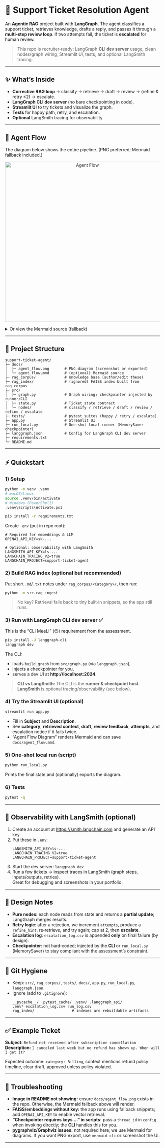 # 🎫 Support Ticket Resolution Agent

An **Agentic RAG** project built with **LangGraph**. The agent classifies a support ticket, retrieves knowledge, drafts a reply, and passes it through a **multi‑step review loop**. If two attempts fail, the ticket is **escalated** for human review.

> This repo is recruiter‑ready: LangGraph **CLI dev server** usage, clean nodes/graph wiring, Streamlit UI, tests, and optional LangSmith tracing.

---

## ✨ What’s Inside
- **Corrective RAG loop** → classify → retrieve → draft → review → (refine & retry ≤2) → escalate.  
- **LangGraph CLI dev server** (no bare checkpointing in code).  
- **Streamlit UI** to try tickets and visualize the graph.  
- **Tests** for happy path, retry, and escalation.  
- **Optional** LangSmith tracing for observability.

---

## 🧩 Agent Flow

The diagram below shows the entire pipeline. (PNG preferred; Mermaid fallback included.)

<p align="center">
  <img src="docs/agent_flow.png" alt="Agent Flow" width="520"/>
</p>

<details>
<summary>Or view the Mermaid source (fallback)</summary>

```mermaid
flowchart LR
  START([__start__]) --> A[classify]
  A --> B[retrieve]
  B --> C[draft]
  C --> D[review]

  D -- approved --> END([__end__])

  D -- rejected --> E[inc_attempt]
  E -- attempts < 2 --> F[refine]
  F --> B
  E -- attempts >= 2 --> G[escalate] --> END
```
</details>

---

## 📂 Project Structure

```
support-ticket-agent/
├─ docs/
│  ├─ agent_flow.png       # PNG diagram (screenshot or exported)
│  └─ agent_flow.mmd       # (optional) Mermaid source
├─ rag_corpus/             # Knowledge base (author/edit these)
├─ rag_index/              # (ignored) FAISS index built from rag_corpus
├─ src/
│  ├─ graph.py             # Graph wiring; checkpointer injected by runner/CLI
│  ├─ state.py             # Ticket state contract
│  └─ nodes/               # classify / retrieve / draft / review / refine / escalate
├─ tests/                  # pytest suites (happy / retry / escalate)
├─ app.py                  # Streamlit UI
├─ run_local.py            # One‑shot local runner (MemorySaver checkpointer)
├─ langgraph.json          # Config for LangGraph CLI dev server
├─ requirements.txt
└─ README.md
```

---

## ⚡ Quickstart

### 1) Setup
```bash
python -m venv .venv
# macOS/Linux
source .venv/bin/activate
# Windows (PowerShell)
.venv\Scripts\Activate.ps1

pip install -r requirements.txt
```

Create `.env` (put in repo root):
```env
# Required for embeddings & LLM
OPENAI_API_KEY=sk-...

# Optional: observability with LangSmith
LANGSMITH_API_KEY=ls-...
LANGCHAIN_TRACING_V2=true
LANGCHAIN_PROJECT=support-ticket-agent
```

### 2) Build RAG index (optional but recommended)
Put short `.md`/`.txt` notes under `rag_corpus/<Category>/`, then run:
```bash
python -m src.rag_ingest
```
> No key? Retrieval falls back to tiny built‑in snippets, so the app still runs.

### 3) Run with **LangGraph CLI dev server** ✅
This is the “CLI MeeLI” (😉) requirement from the assessment.

```bash
pip install -U langgraph-cli
langgraph dev
```
The CLI:
- loads `build_graph` from `src/graph.py` (via `langgraph.json`),
- injects a checkpointer for you,
- serves a dev UI at **http://localhost:2024**.

> **CLI vs LangSmith:** The CLI is the **runner & checkpoint host**. **LangSmith** is optional tracing/observability (see below).

### 4) Try the Streamlit UI (optional)
```bash
streamlit run app.py
```
- Fill in **Subject** and **Description**.
- See **category**, **retrieved context**, **draft**, **review feedback**, **attempts**, and escalation notice if it fails twice.
- “Agent Flow Diagram” renders Mermaid and can save `docs/agent_flow.mmd`.

### 5) One‑shot local run (script)
```bash
python run_local.py
```
Prints the final state and (optionally) exports the diagram.

### 6) Tests
```bash
pytest -q
```

---

## 🔭 Observability with LangSmith (optional)
1. Create an account at https://smith.langchain.com and generate an API key.  
2. Put these in `.env`:
   ```env
   LANGSMITH_API_KEY=ls-...
   LANGCHAIN_TRACING_V2=true
   LANGCHAIN_PROJECT=support-ticket-agent
   ```
3. Start the dev server: `langgraph dev`  
4. Run a few tickets → inspect traces in LangSmith (graph steps, inputs/outputs, retries).  
Great for debugging and screenshots in your portfolio.

---

## 🧠 Design Notes
- **Pure nodes**: each node reads from state and returns a **partial update**; LangGraph merges results.  
- **Retry logic**: after a rejection, we increment `attempts`, produce a `refine_hint`, re‑retrieve, and try again; cap at 2, then **escalate**.  
- **Escalation log**: `escalation_log.csv` is appended **only** on final failure (by design).  
- **Checkpointer**: not hard‑coded; injected by the **CLI** or `run_local.py` (MemorySaver) to stay compliant with the assessment’s constraint.

---

## 🧹 Git Hygiene
- Keep: `src/`, `rag_corpus/`, `tests/`, `docs/`, `app.py`, `run_local.py`, `langgraph.json`.  
- Ignore (add to `.gitignore`):  
  ```gitignore
  __pycache__/ .pytest_cache/ .venv/ .langgraph_api/
  .env* escalation_log.csv run_log.csv
  rag_index/                 # indexes are rebuildable artifacts
  ```

---

## ✅ Example Ticket
**Subject:** `Refund not received after subscription cancellation`  
**Description:** `I canceled last week but no refund has shown up. When will I get it?`

Expected outcome: `category: Billing`, context mentions refund policy timeline, clear draft, approved unless policy violated.

---

## 🙋 Troubleshooting
- **Image in README not showing:** ensure `docs/agent_flow.png` exists in the repo. Otherwise, the Mermaid fallback above will render.  
- **FAISS/embeddings without key:** the app runs using fallback snippets; add `OPENAI_API_KEY` to enable vector retrieval.  
- **“Checkpointer requires keys …” in scripts:** pass a `thread_id` in `config` when invoking directly; the **CLI** handles this for you.  
- **pygraphviz/Graphviz issues:** not required here; we use Mermaid for diagrams. If you want PNG export, use `mermaid-cli` or screenshot the UI.

---

